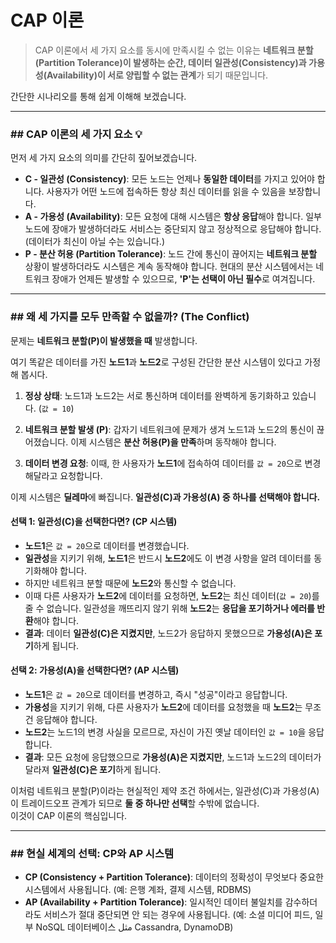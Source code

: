 # CAP 이론 
> CAP 이론에서 세 가지 요소를 동시에 만족시킬 수 없는 이유는
> **네트워크 분할(Partition Tolerance)이 발생하는 순간, 데이터 일관성(Consistency)과 가용성(Availability)이 서로 양립할 수 없는 관계**가 되기 때문입니다.

간단한 시나리오를 통해 쉽게 이해해 보겠습니다.

---

### ## CAP 이론의 세 가지 요소 💡

먼저 세 가지 요소의 의미를 간단히 짚어보겠습니다.

* **C - 일관성 (Consistency)**: 모든 노드는 언제나 **동일한 데이터**를 가지고 있어야 합니다. 사용자가 어떤 노드에 접속하든 항상 최신 데이터를 읽을 수 있음을 보장합니다.
* **A - 가용성 (Availability)**: 모든 요청에 대해 시스템은 **항상 응답**해야 합니다. 일부 노드에 장애가 발생하더라도 서비스는 중단되지 않고 정상적으로 응답해야 합니다. (데이터가 최신이 아닐 수는 있습니다.)
* **P - 분산 허용 (Partition Tolerance)**: 노드 간에 통신이 끊어지는 **네트워크 분할** 상황이 발생하더라도 시스템은 계속 동작해야 합니다. 현대의 분산 시스템에서는 네트워크 장애가 언제든 발생할 수 있으므로, **'P'는 선택이 아닌 필수**로 여겨집니다.

---

### ## 왜 세 가지를 모두 만족할 수 없을까? (The Conflict)

문제는 **네트워크 분할(P)이 발생했을 때** 발생합니다.

여기 똑같은 데이터를 가진 **노드1**과 **노드2**로 구성된 간단한 분산 시스템이 있다고 가정해 봅시다.

1.  **정상 상태**: 노드1과 노드2는 서로 통신하며 데이터를 완벽하게 동기화하고 있습니다. (`값 = 10`)

2.  **네트워크 분할 발생 (P)**: 갑자기 네트워크에 문제가 생겨 노드1과 노드2의 통신이 끊어졌습니다. 이제 시스템은 **분산 허용(P)을 만족**하며 동작해야 합니다.

3.  **데이터 변경 요청**: 이때, 한 사용자가 **노드1**에 접속하여 데이터를 `값 = 20`으로 변경해달라고 요청합니다.

이제 시스템은 **딜레마**에 빠집니다. **일관성(C)과 가용성(A) 중 하나를 선택해야 합니다.**

#### **선택 1: 일관성(C)을 선택한다면? (CP 시스템)**

* **노드1**은 `값 = 20`으로 데이터를 변경했습니다.
* **일관성**을 지키기 위해, **노드1**은 반드시 **노드2**에도 이 변경 사항을 알려 데이터를 동기화해야 합니다.
* 하지만 네트워크 분할 때문에 **노드2**와 통신할 수 없습니다.
* 이때 다른 사용자가 **노드2**에 데이터를 요청하면, **노드2**는 최신 데이터(`값 = 20`)를 줄 수 없습니다. 일관성을 깨뜨리지 않기 위해 **노드2**는 **응답을 포기하거나 에러를 반환**해야 합니다.
* **결과**: 데이터 **일관성(C)은 지켰지만**, 노드2가 응답하지 못했으므로 **가용성(A)은 포기**하게 됩니다.

#### **선택 2: 가용성(A)을 선택한다면? (AP 시스템)**

* **노드1**은 `값 = 20`으로 데이터를 변경하고, 즉시 "성공"이라고 응답합니다.
* **가용성**을 지키기 위해, 다른 사용자가 **노드2**에 데이터를 요청했을 때 **노드2**는 무조건 응답해야 합니다.
* **노드2**는 노드1의 변경 사실을 모르므로, 자신이 가진 옛날 데이터인 `값 = 10`을 응답합니다.
* **결과**: 모든 요청에 응답했으므로 **가용성(A)은 지켰지만**, 노드1과 노드2의 데이터가 달라져 **일관성(C)은 포기**하게 됩니다.

이처럼 네트워크 분할(P)이라는 현실적인 제약 조건 하에서는, 일관성(C)과 가용성(A)이 트레이드오프 관계가 되므로 **둘 중 하나만 선택**할 수밖에 없습니다.   
이것이 CAP 이론의 핵심입니다.

---

### ## 현실 세계의 선택: CP와 AP 시스템

* **CP (Consistency + Partition Tolerance)**: 데이터의 정확성이 무엇보다 중요한 시스템에서 사용됩니다. (예: 은행 계좌, 결제 시스템, RDBMS)
* **AP (Availability + Partition Tolerance)**: 일시적인 데이터 불일치를 감수하더라도 서비스가 절대 중단되면 안 되는 경우에 사용됩니다. (예: 소셜 미디어 피드, 일부 NoSQL 데이터베이스 مثل Cassandra, DynamoDB)
